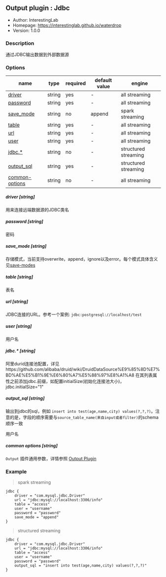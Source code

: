 ## Output plugin : Jdbc

* Author: InterestingLab
* Homepage: https://interestinglab.github.io/waterdrop
* Version: 1.0.0

### Description

通过JDBC输出数据到外部数据源

### Options

| name | type | required | default value | engine |
| --- | --- | --- | --- |--- |
| [driver](#driver-string) | string | yes | - |all streaming |
| [password](#password-string) | string | yes | - |all streaming |
| [save_mode](#save_mode-string) | string | no | append |spark streaming |
| [table](#table-string) | string | yes | - |all streaming |
| [url](#url-string) | string | yes | - |all streaming |
| [user](#user-string) | string | yes | - |all streaming |
| [jdbc.*](#jdbc.*-string) | string | no | - |structured streaming |
| [output_sql](#output_sql-string) | string | yes | - |structured streaming |
| [common-options](#common-options-string)| string | no | - | all streaming|


##### driver [string]

用来连接远端数据源的JDBC类名

##### password [string]

密码

##### save_mode [string]

存储模式，当前支持overwrite，append，ignore以及error。每个模式具体含义见[save-modes](http://spark.apache.org/docs/2.2.0/sql-programming-guide.html#save-modes)

##### table [string]

表名

##### url [string]

JDBC连接的URL。参考一个案例: `jdbc:postgresql://localhost/test`


##### user [string]

用户名

##### jdbc.* [string]

阿里durid连接池配置，详见https://github.com/alibaba/druid/wiki/DruidDataSource%E9%85%8D%E7%BD%AE%E5%B1%9E%E6%80%A7%E5%88%97%E8%A1%A8
在其列表属性之前添加jdbc.前缀，如配置initialSize(初始化连接池大小)，jdbc.initialSize="1"

##### output_sql [string]

输出到jdbc的sql，例如 `insert into test(age,name,city) values(?,?,?)`。注意的是，字段的顺序需要与`source_table_name(来自input或者filter)`的schema顺序一致

用户名

##### common options [string]

`Output` 插件通用参数，详情参照 [Output Plugin](/zh-cn/v1/configuration/output-plugin)


### Example
> spark streaming
```
jdbc {
    driver = "com.mysql.jdbc.Driver"
    url = "jdbc:mysql://localhost:3306/info"
    table = "access"
    user = "username"
    password = "password"
    save_mode = "append"
}
```
> structured streaming
```
jdbc {
    driver = "com.mysql.jdbc.Driver"
    url = "jdbc:mysql://localhost:3306/info"
    table = "access"
    user = "username"
    password = "password"
    output_sql = "insert into test(age,name,city) values(?,?,?)"
}
```

